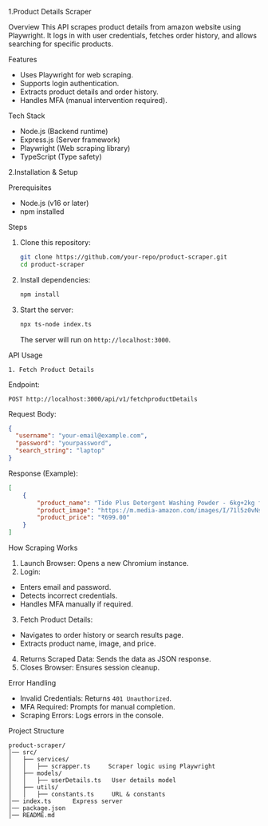 1.Product Details Scraper 

Overview
This API scrapes product details from amazon website using Playwright. It logs in with user credentials, fetches order history, and allows searching for specific products.

Features
- Uses  Playwright  for web scraping.
- Supports login authentication.
- Extracts product details and order history.
- Handles MFA (manual intervention required).

Tech Stack
-  Node.js  (Backend runtime)
-  Express.js  (Server framework)
-  Playwright  (Web scraping library)
-  TypeScript  (Type safety)


2.Installation & Setup

Prerequisites
- Node.js (v16 or later)
- npm installed

Steps
1. Clone this repository:
   ```sh
   git clone https://github.com/your-repo/product-scraper.git
   cd product-scraper
   ```
2. Install dependencies:
   ```sh
   npm install
   ```
3. Start the server:
   ```sh
   npx ts-node index.ts
   ```
   The server will run on `http://localhost:3000`.

  API Usage

    1. Fetch Product Details 
Endpoint: 
```http
POST http://localhost:3000/api/v1/fetchproductDetails
```

 Request Body: 
```json
{
  "username": "your-email@example.com",
  "password": "yourpassword",
  "search_string": "laptop"
}
```

 Response (Example): 
```json
[
    {
        "product_name": "Tide Plus Detergent Washing Powder - 6kg+2kg free | Jasmine & Rose Fragrance | Removes deep-seated Oil, Gravy, Tea Stains | 8kg, Pack of 1",
        "product_image": "https://m.media-amazon.com/images/I/71l5z0vNs3L._SS142_.jpg",
        "product_price": "₹699.00"
    }
]
```

 How Scraping Works
1.  Launch Browser:  Opens a new Chromium instance.
2.  Login: 
   - Enters email and password.
   - Detects incorrect credentials.
   - Handles MFA manually if required.
3.  Fetch Product Details: 
   - Navigates to order history or search results page.
   - Extracts product name, image, and price.
4.  Returns Scraped Data:  Sends the data as JSON response.
5.  Closes Browser:  Ensures session cleanup.

  Error Handling
-  Invalid Credentials:  Returns `401 Unauthorized`.
-  MFA Required:  Prompts for manual completion.
-  Scraping Errors:  Logs errors in the console.

Project Structure
```
product-scraper/
│── src/
│   ├── services/
│   │   ├── scrapper.ts     Scraper logic using Playwright
│   ├── models/
│   │   ├── userDetails.ts   User details model
│   ├── utils/
│   │   ├── constants.ts     URL & constants
│── index.ts      Express server
│── package.json
│── README.md
```


